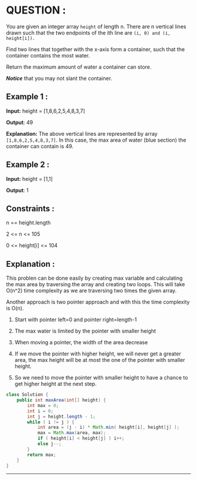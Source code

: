 **<h1>QUESTION : </h1>**
You are given an integer array `height` of length n. There are n vertical lines drawn such that the two endpoints of the ith line are ```(i, 0) and (i, height[i]).```

Find two lines that together with the x-axis form a container, such that the container contains the most water.

Return the maximum amount of water a container can store.

***Notice*** that you may not slant the container.

**<h2>Example 1 :</h2>**

**Input:**  height = [1,8,6,2,5,4,8,3,7]

**Output**: 49

**Explanation:** The above vertical lines are represented by array `[1,8,6,2,5,4,8,3,7]`. In this case, the max area of water (blue section) the container can contain is 49.

**<h2>Example 2 :</h2>**

**Input:**  height = [1,1]

**Output**: 1

**<h2>Constraints :</h2>**
n == height.length

2 <= n <= 105

0 <= height[i] <= 104

**<h2>Explanation :</h2>**
This problen can be done easily by creating max variable and calculating the max area by traversing the array and creating two loops. This will take O(n^2) time complexity as we are traversing two times the given array.

Another approach is two pointer approach and with this the time complexity is O(n).

1. Start with pointer left=0 and pointer right=length-1

2. The max water is limited by the pointer with smaller height

3. When moving a pointer, the width of the area decrease

4. If we move the pointer with higher height, we will never get a
greater area, the max height will be at most the one of the pointer with smaller height.

5. So we need to move the pointer with smaller height to have a chance to get higher height at the next step.

```java
class Solution {
    public int maxArea(int[] height) {
        int max = 0;
        int i = 0;
        int j = height.length - 1;
        while ( i != j ) {
            int area = (j - i) * Math.min( height[i], height[j] );
            max = Math.max(area, max);
            if ( height[i] < height[j] ) i++;
            else j--;
        }
        return max;
    }
}
```

---